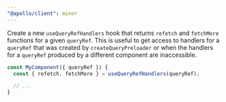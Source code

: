 ```yaml
---
"@apollo/client": minor
---
```


Create a new `useQueryRefHandlers` hook that returns `refetch` and `fetchMore` functions for a given `queryRef`. This is useful to get access to handlers for a `queryRef` that was created by `createQueryPreloader` or when the handlers for a `queryRef` produced by a different component are inaccessible.

```jsx
const MyComponent({ queryRef }) {
  const { refetch, fetchMore } = useQueryRefHandlers(queryRef);

  // ...
}
```
